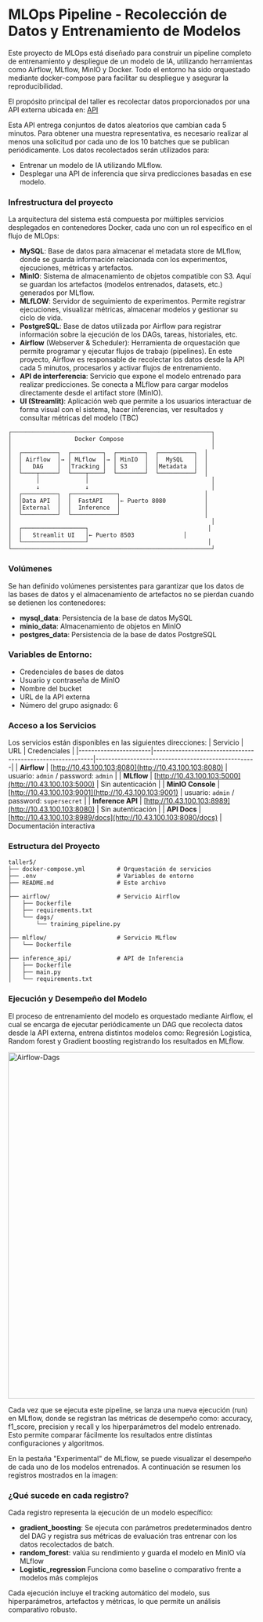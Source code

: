 # MLOps Pipeline - Recolección de Datos y Entrenamiento de Modelos
Este proyecto de MLOps está diseñado para construir un pipeline completo de entrenamiento y despliegue de un modelo de IA, utilizando herramientas como Airflow, MLflow, MinIO y Docker. Todo el entorno ha sido orquestado mediante docker-compose para facilitar su despliegue y asegurar la reproducibilidad.

El propósito principal del taller es recolectar datos proporcionados por una API externa ubicada en: [API](http://10.43.100.103:8080/docs)

Esta API entrega conjuntos de datos aleatorios que cambian cada 5 minutos. Para obtener una muestra representativa, es necesario realizar al menos una solicitud por cada uno de los 10 batches que se publican periódicamente. Los datos recolectados serán utilizados para:

- Entrenar un modelo de IA utilizando MLflow.
- Desplegar una API de inferencia que sirva predicciones basadas en ese modelo.

### Infrestructura del proyecto

La arquitectura del sistema está compuesta por múltiples servicios desplegados en contenedores Docker, cada uno con un rol específico en el flujo de MLOps:

- **MySQL**: Base de datos para almacenar el metadata store de MLflow, donde se guarda información relacionada con los experimentos, ejecuciones, métricas y artefactos.
- **MinIO**: Sistema de almacenamiento de objetos compatible con S3. Aquí se guardan los artefactos (modelos entrenados, datasets, etc.) generados por MLflow. 
- **MLfLOW**: Servidor de seguimiento de experimentos. Permite registrar ejecuciones, visualizar métricas, almacenar modelos y gestionar su ciclo de vida.
- **PostgreSQL**: Base de datos utilizada por Airflow para registrar información sobre la ejecución de los DAGs, tareas, historiales, etc.
- **Airflow** (Webserver & Scheduler): Herramienta de orquestación que permite programar y ejecutar flujos de trabajo (pipelines). En este proyecto, Airflow es responsable de recolectar los datos desde la API cada 5 minutos, procesarlos y activar flujos de entrenamiento.
- **API de interferencia**: Servicio que expone el modelo entrenado para realizar predicciones. Se conecta a MLflow para cargar modelos directamente desde el artifact store (MinIO).
- **UI (Streamlit)**: Aplicación web que permite a los usuarios interactuar de forma visual con el sistema, hacer inferencias, ver resultados y consultar métricas del modelo (TBC)
```
┌─────────────────────────────────────────────────────────┐
│                  Docker Compose                         │
│                                                         │
│  ┌──────────┐  ┌─────────┐  ┌────────┐  ┌──────────┐  │
│  │ Airflow  │→ │ MLflow  │→ │ MinIO  │  │  MySQL   │  │
│  │   DAG    │  │Tracking │  │ S3     │  │Metadata  │  │
│  └────┬─────┘  └────┬────┘  └────────┘  └──────────┘  │
│       │             │                                   │
│       ↓             ↓                                   │
│  ┌──────────┐  ┌─────────────┐                        │
│  │Data API  │  │  FastAPI    │← Puerto 8080           │
│  │External  │  │  Inference  │                        │
│  └──────────┘  └─────────────┘                        │
│                                                         │
│  ┌──────────────────┐                                  │
│  │   Streamlit UI   │← Puerto 8503              │
│  └──────────────────┘                                  │
└─────────────────────────────────────────────────────────┘
```

### Volúmenes
Se han definido volúmenes persistentes para garantizar que los datos de las bases de datos y el almacenamiento de artefactos no se pierdan cuando se detienen los contenedores:

- **mysql_data**: Persistencia de la base de datos MySQL
- **minio_data**: Almacenamiento de objetos en MinIO
- **postgres_data**: Persistencia de la base de datos PostgreSQL

### Variables de Entorno:
* Credenciales de bases de datos
* Usuario y contraseña de MinIO
* Nombre del bucket
* URL de la API externa
* Número del grupo asignado: 6

### Acceso a los Servicios

Los servicios están disponibles en las siguientes direcciones:
| Servicio              | URL                                                       | Credenciales                                       |
|-----------------------|-----------------------------------------------------------|---------------------------------------------------|
| **Airflow**           | [http://10.43.100.103:8080](http://10.43.100.103:8080)     | usuario: `admin` / password: `admin`              |
| **MLflow**            | [http://10.43.100.103:5000](http://10.43.100.103:5000)     | Sin autenticación                                 |
| **MinIO Console**     | [http://10.43.100.103:9001](http://10.43.100.103:9001)     | usuario: `admin` / password: `supersecret`        |
| **Inference API**     | [http://10.43.100.103:8989](http://10.43.100.103:8080)     | Sin autenticación                                 |
| **API Docs**          | [http://10.43.100.103:8989/docs](http://10.43.100.103:8080/docs) | Documentación interactiva                         


### Estructura del Proyecto

```
taller5/
├── docker-compose.yml         # Orquestación de servicios
├── .env                       # Variables de entorno
├── README.md                  # Este archivo
│
├── airflow/                   # Servicio Airflow
│   ├── Dockerfile
│   ├── requirements.txt
│   └── dags/
│       └── training_pipeline.py
│
├── mlflow/                    # Servicio MLflow
│   └── Dockerfile
│
├── inference_api/             # API de Inferencia
│   ├── Dockerfile
│   ├── main.py
│   └── requirements.txt

```

### Ejecución y Desempeño del Modelo

El proceso de entrenamiento del modelo es orquestado mediante Airflow, el cual se encarga de ejecutar periódicamente un DAG que recolecta datos desde la API externa, entrena distintos modelos como: Regresión Logistica, Random forest y  Gradient boosting registrando los resultados en MLflow.

<img width="1432" height="707" alt="Airflow-Dags" src="https://github.com/user-attachments/assets/e83cc77a-0fee-47dc-a6cb-023c7642cbd5" />


Cada vez que se ejecuta este pipeline, se lanza una nueva ejecución (run) en MLflow, donde se registran las métricas de desempeño como: accuracy, f1_score, precision y recall y los hiperparámetros del modelo entrenado. Esto permite comparar fácilmente los resultados entre distintas configuraciones y algoritmos.

En la pestaña "Experimental" de MLflow, se puede visualizar el desempeño de cada uno de los modelos entrenados. A continuación se resumen los registros mostrados en la imagen:

### ¿Qué sucede en cada registro?
Cada registro representa la ejecución de un modelo específico:

- **gradient_boosting**: Se ejecuta con parámetros predeterminados dentro del DAG y registra sus métricas de evaluación tras entrenar con los datos recolectados de batch.
- **random_forest**: valúa su rendimiento y guarda el modelo en MinIO vía MLflow
- **Logistic_regression** Funciona como baseline o comparativo frente a modelos más complejos

Cada ejecución incluye el tracking automático del modelo, sus hiperparámetros, artefactos y métricas, lo que permite un análisis comparativo robusto.











